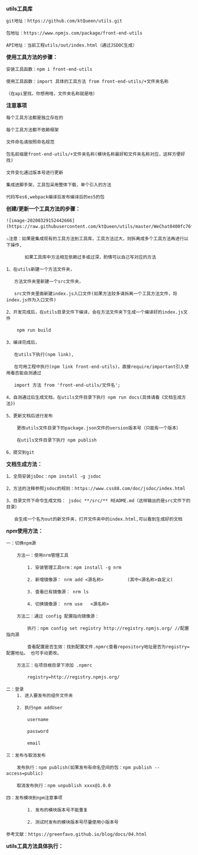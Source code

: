 **utils工具库**


    git地址：https://github.com/ktQueen/utils.git

    包地址：https://www.npmjs.com/package/front-end-utils

    API地址：当前工程utils/out/index.html（通过JSDOC生成）

**使用工具方法的步骤：**

    安装工具函数：npm i front-end-utils

    使用工具函数：import 具体的工具方法 from front-end-utils/+文件夹名称

    （在api里找，你想用啥，文件夹名称就是啥）

**注意事项**

    每个工具方法都是独立存在的

    每个工具方法都不依赖框架

    文件命名请按照命名规范

    包名前缀是front-end-utils/+文件夹名称(模块名称最好和文件夹名称对应，这样方便好找)

    文件变化通过版本号进行更新

    集成进脚手架，工具包采用整体下载，单个引入的方法

    代码写es6,webpack编译后发布编译后的es5的包

**创建/更新一个工具方法的步骤：**

    ![image-20200329152442666](https://raw.githubusercontent.com/ktQueen/utils/master/WeChat0400fc76fecbe34f6cd31463aeddd02a.png)

    ⚠️注意：如果是集成现有的工具方法到工具库，工具方法过大，则拆离成多个工具方法再进行以下操作,

           如果工具库中方法相互依赖过多或过深，酌情可以自己写对应的方法

    1、在utils新建一个方法文件夹，

       方法文件夹里新建一个src文件夹，

       src文件夹里面新建index.js入口文件(如果方法较多请拆离一个工具方法文件，将index.js作为入口文件)

    2、开发完成后，在utils目录文件下编译，会在方法文件夹下生成一个编译好的index.js文件

        npm run build

    3、编译完成后，

       在utils下执行(npm link),

       在可用工程中执行(npm link front-end-utils)，直接require/important引入使用看否能自测通过

       import 方法 from 'front-end-utils/文件名';

    4、自测通过后生成文档，在utils文件目录下执行 npm run docs(具体请看《文档生成方法》)

    5、更新文档后进行发布

        更改utils文件目录下的package.json文件的version版本号（只能有一个版本）

        在utils文件目录下执行 npm publish

    6、提交到git

**文档生成方法：**

    1、全局安装jsDoc：npm install -g jsdoc

    2、方法的注释参照jsdoc的规则：https://www.css88.com/doc/jsdoc/index.html

    3、目录文件下命令生成文档： jsdoc **/src/** README.md（这样输出的是src文件下的目录）

       会生成一个名为out的新文件夹，打开文件夹中的index.html,可以看到生成好的文档



**npm使用方法：**

    一：切换npm源

        方法一：使用nrm管理工具

            1. 安装管理工具nrm：npm install -g nrm

            2. 新增镜像源： nrm add <源名称>         (其中<源名称>自定义)

            3. 查看已有镜像源： nrm ls

            4. 切换镜像源： nrm use   <源名称>

        方法二：通过 config 配置指向镜像源：

            执行：npm config set registry http://registry.npmjs.org/ //配置指向源

            查看配置是否生效：找到配置文件.npmrc查看repository地址是否为registry=配置地址。 也可手动更改。

        方法三：在项目根目录下添加 .npmrc

            registry=http://registry.npmjs.org/

    二：登录
        1. 进入要发布的组件文件夹

        2. 执行npm addUser

            username

            password

            email

    三：发布与取消发布

        发布执行：npm publish(如果发布有命名空间的包：npm publish --access=public)

        取消发布执行：npm unpublish xxxx@1.0.0

    四：发布模块到npm注意事项

            1. 发布的模块版本号不能重复

            2. 测试时发布的模块版本号尽量使用小版本号

    参考文献：https://greenfavo.github.io/blog/docs/04.html

**utils工具方法具体执行：**



